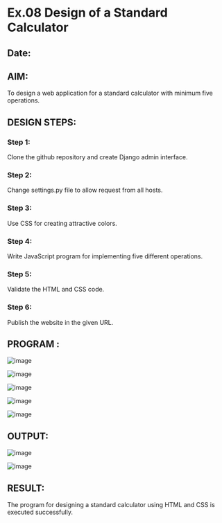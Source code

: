 # Ex.08 Design of a Standard Calculator
## Date:

## AIM:
To design a web application for a standard calculator with minimum five operations.

## DESIGN STEPS:

### Step 1:
Clone the github repository and create Django admin interface.

### Step 2:
Change settings.py file to allow request from all hosts.

### Step 3:
Use CSS for creating attractive colors.

### Step 4:
Write JavaScript program for implementing five different operations.

### Step 5:
Validate the HTML and CSS code.

### Step 6:
Publish the website in the given URL.

## PROGRAM :
![image](https://github.com/PREETHI3312/Calc/assets/151625222/5151eaf0-9e55-40a1-9425-ba1cf4f1e54f)

![image](https://github.com/PREETHI3312/Calc/assets/151625222/e6ebfe4b-f79f-4fed-af07-5bed30865459)

![image](https://github.com/PREETHI3312/Calc/assets/151625222/6d6feb39-00d2-4ad6-816c-3896834560a4)

![image](https://github.com/PREETHI3312/Calc/assets/151625222/146d6ee0-3a12-4465-9058-210121fcafed)

![image](https://github.com/PREETHI3312/Calc/assets/151625222/0c18da8b-f73a-40f7-89fc-0895ee487417)

## OUTPUT:

![image](https://github.com/PREETHI3312/Calc/assets/151625222/8c9e6715-638d-499e-929d-13a9a8746b36)

![image](https://github.com/PREETHI3312/Calc/assets/151625222/61d01272-0298-4a8c-8e0c-937277cdc127)

## RESULT:
The program for designing a standard calculator using HTML and CSS is executed successfully.
